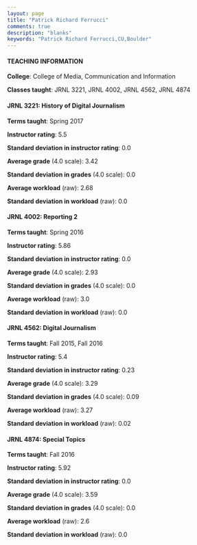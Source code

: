 ```yaml
---
layout: page
title: "Patrick Richard Ferrucci" 
comments: true
description: "blanks"
keywords: "Patrick Richard Ferrucci,CU,Boulder"
---
```

<head>
<script src="https://ajax.googleapis.com/ajax/libs/jquery/2.1.3/jquery.min.js"></script>
<script src="https://dl.dropboxusercontent.com/s/pc42nxpaw1ea4o9/highcharts.js?dl=0"></script>
<!-- <script src="../assets/js/highcharts.js"></script> -->
<style type="text/css">@font-face {
	font-family: "Bebas Neue";
	src: url(https://www.filehosting.org/file/details/544349/BebasNeue Regular.otf) format("opentype");
	}
	h1.Bebas { 
		font-family: "Bebas Neue", Verdana, Tahoma;
	}
</style>
</head>
	   
#### TEACHING INFORMATION

**College**: College of Media, Communication and Information

**Classes taught**: JRNL 3221, JRNL 4002, JRNL 4562, JRNL 4874

#### JRNL 3221: History of Digital Journalism

**Terms taught**: Spring 2017

**Instructor rating**: 5.5

**Standard deviation in instructor rating**: 0.0

**Average grade** (4.0 scale): 3.42

**Standard deviation in grades** (4.0 scale): 0.0

**Average workload** (raw): 2.68

**Standard deviation in workload** (raw): 0.0

#### JRNL 4002: Reporting 2

**Terms taught**: Spring 2016

**Instructor rating**: 5.86

**Standard deviation in instructor rating**: 0.0

**Average grade** (4.0 scale): 2.93

**Standard deviation in grades** (4.0 scale): 0.0

**Average workload** (raw): 3.0

**Standard deviation in workload** (raw): 0.0

#### JRNL 4562: Digital Journalism

**Terms taught**: Fall 2015, Fall 2016

**Instructor rating**: 5.4

**Standard deviation in instructor rating**: 0.23

**Average grade** (4.0 scale): 3.29

**Standard deviation in grades** (4.0 scale): 0.09

**Average workload** (raw): 3.27

**Standard deviation in workload** (raw): 0.02

#### JRNL 4874: Special Topics

**Terms taught**: Fall 2016

**Instructor rating**: 5.92

**Standard deviation in instructor rating**: 0.0

**Average grade** (4.0 scale): 3.59

**Standard deviation in grades** (4.0 scale): 0.0

**Average workload** (raw): 2.6

**Standard deviation in workload** (raw): 0.0

